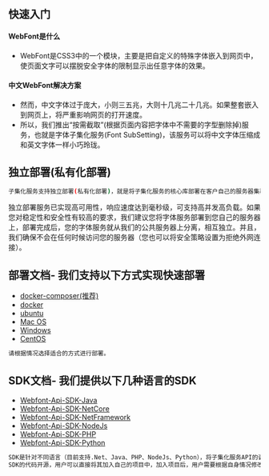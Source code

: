 ## 快速入门

#### WebFont是什么
- WebFont是CSS3中的一个模块，主要是把自定义的特殊字体嵌入到网页中，使页面文字可以摆脱安全字体的限制显示出任意字体的效果。
#### 中文WebFont解决方案
- 然而，中文字体过于庞大，小则三五兆，大则十几兆二十几兆。如果整套嵌入到网页上，将严重影响网页的打开速度。
- 所以，我们推出“按需截取”(根据页面内容把字体中不需要的字型删除掉)服务，也就是字体子集化服务(Font SubSetting)，该服务可以将中文字体压缩成和英文字体一样小巧玲珑。

## 独立部署(私有化部署)
```sh
子集化服务支持独立部署(私有化部署)，就是将子集化服务的核心库部署在客户自己的服务器集群上(支持负载均衡、支持K8S等)。

```

独立部署服务已实现高可用性，响应速度达到毫秒级，可支持高并发高负载。如果您对稳定性和安全性有较高的要求，我们建议您将字体服务部署到您自己的服务器上，部署完成后，您的字体服务就从我们的公共服务器上分离，相互独立。并且，我们确保不会在任何时候访问您的服务器（您也可以将安全策略设置为拒绝外网连接）。


## 部署文档- 我们支持以下方式实现快速部署


- [docker-composer(推荐)](docker-compose.md "docker-composer")
- [docker](docker.md "docker")
- [ubuntu](ubuntu.md "ubuntu")
- [Mac OS](macos.md "Mac OS")
- [Windows](windows.md "Mac OS")
- [CentOS](centos.md "CentOS")
  
```sh
请根据情况选择适合的方式进行部署。
```
## SDK文档- 我们提供以下几种语言的SDK

- [Webfont-Api-SDK-Java](SDK/webfont-SDK-java(for1.22.2) "Java")
- [Webfont-Api-SDK-NetCore](SDK/webfont-SDK-NetCore(for1.22.2) "NetCore")
- [Webfont-Api-SDK-NetFramework](SDK/webfont-SDK-NetFramework(for1.22.2) "NetFramework")
- [Webfont-Api-SDK-NodeJs](SDK/webfont-SDK-nodejs(for1.22.2) "NodeJs")
- [Webfont-Api-SDK-PHP](SDK/webfont-SDK-PHP(for1.22.2) "PHP")
- [Webfont-Api-SDK-Python](SDK/webfont-SDK-Python(for1.22.2) "Python")
```sh
SDK是针对不同语言（目前支持.Net、Java、PHP、NodeJs、Python），将子集化服务API的调用方法打包封装，制作成方便用户调用的工具包。
SDK的代码开源，用户可以直接将其加入自己的项目中，加入项目后，用户需要根据自身情况修改源码中的存储方法，使API返回的字体文件能够保存在用户自己的存储空间里。
```
